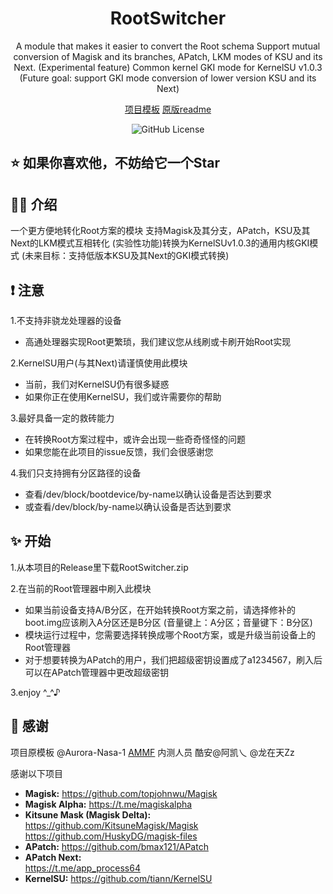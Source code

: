 <div align="center"> 
  
# RootSwitcher
A module that makes it easier to convert the Root schema
 Support mutual conversion of Magisk and its branches, APatch, LKM modes of KSU and its Next.
(Experimental feature) Common kernel GKI mode for KernelSU v1.0.3
(Future goal: support GKI mode conversion of lower version KSU and its Next)

[项目模板](https://github.com/Aurora-Nasa-1/AMMF)  [原版readme](https://github.com/yu13140/RootSwitcher/Document/README.md) 
  
 <img src="https://img.shields.io/github/license/Aurora-Nasa-1/AMMF" alt="GitHub License">  
  
</div> 

## ⭐ 如果你喜欢他，不妨给它一个Star
  
## ✍🏼 介绍

一个更方便地转化Root方案的模块 
支持Magisk及其分支，APatch，KSU及其Next的LKM模式互相转化
(实验性功能)转换为KernelSUv1.0.3的通用内核GKI模式
(未来目标：支持低版本KSU及其Next的GKI模式转换)

## ❗ 注意

1.不支持非骁龙处理器的设备
   - 高通处理器实现Root更繁琐，我们建议您从线刷或卡刷开始Root实现

2.KernelSU用户(与其Next)请谨慎使用此模块
   - 当前，我们对KernelSU仍有很多疑惑
   - 如果你正在使用KernelSU，我们或许需要你的帮助
   
3.最好具备一定的救砖能力
   - 在转换Root方案过程中，或许会出现一些奇奇怪怪的问题
   - 如果您能在此项目的issue反馈，我们会很感谢您
   
4.我们只支持拥有分区路径的设备
   - 查看/dev/block/bootdevice/by-name以确认设备是否达到要求
   - 或查看/dev/block/by-name以确认设备是否达到要求
   
## ✨ 开始

1.从本项目的Release里下载RootSwitcher.zip

2.在当前的Root管理器中刷入此模块
   - 如果当前设备支持A/B分区，在开始转换Root方案之前，请选择修补的boot.img应该刷入A分区还是B分区 (音量键上：A分区；音量键下：B分区)
   - 模块运行过程中，您需要选择转换成哪个Root方案，或是升级当前设备上的Root管理器
   - 对于想要转换为APatch的用户，我们把超级密钥设置成了a1234567，刷入后可以在APatch管理器中更改超级密钥

3.enjoy ^_^♪

## 🙏 感谢

项目原模板 @Aurora-Nasa-1 [AMMF](https://github.com/Aurora-Nasa-1/AMMF)
内测人员 酷安@阿凯乀 @龙在天Zz

感谢以下项目
* **Magisk:** 
https://github.com/topjohnwu/Magisk
* **Magisk Alpha:** 
https://t.me/magiskalpha  
* **Kitsune Mask (Magisk Delta):**  
https://github.com/KitsuneMagisk/Magisk  
https://github.com/HuskyDG/magisk-files  
* **APatch:** 
https://github.com/bmax121/APatch  
* **APatch Next:**  
https://t.me/app_process64  
* **KernelSU:**
https://github.com/tiann/KernelSU  
